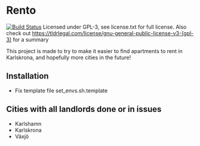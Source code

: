 # Rento
[![Build Status](https://travis-ci.org/hansson/rento.png?branch=master)](https://travis-ci.org/hansson/rento)
Licensed under GPL-3, see license.txt for full license. Also check out https://tldrlegal.com/license/gnu-general-public-license-v3-(gpl-3) for a summary

This project is made to try to make it easier to find apartments to rent in Karlskrona, and hopefully
more cities in the future!

## Installation
* Fix template file set_envs.sh.template


## Cities with all landlords done or in issues
* Karlshamn
* Karlskrona
* Växjö